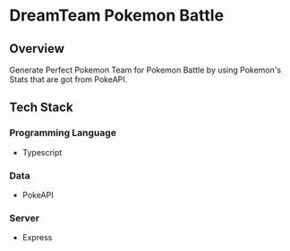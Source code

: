 # DreamTeam Pokemon Battle

## Overview

Generate Perfect Pokemon Team for Pokemon Battle by using Pokemon's Stats that are got from PokeAPI.

## Tech Stack

### Programming Language

- Typescript

### Data

- PokeAPI

### Server

- Express
